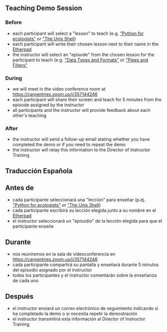 ## Teaching Demo Session

### Before 
- each participant will select a "lesson"  to teach (e.g. ["Python for ecologists"](http://www.datacarpentry.org/python-ecology-lesson/) or ["The Unix Shell](https://swcarpentry.github.io/shell-novice/))
- each participant will write their chosen lesson next to their name in the  [Etherpad](http://pad.software-carpentry.org/teaching-demos) 
- the instructor will select an "episode" from the chosen lesson for the participant to teach (e.g. ["Data Types and Formats"](http://www.datacarpentry.org/python-ecology-lesson/03-data-types-and-format/) or ["Pipes and Filters"](https://swcarpentry.github.io/shell-novice/04-pipefilter/)

### During
- we will meet in the video conference room at  https://carpentries.zoom.us/j/357144246
- each participant will share their screen and teach for 5 minutes from the episode assigned by the instructor
- all participants and the instructor will provide feedback about each other's teaching

### After
- the instructor will send a follow-up email stating whether you have completed the demo or if you need to repeat the demo
- the instructor will relay this information to the Director of Instructor Training

## Traducción Española

## Antes de
- cada participante seleccionará una "lección" para enseñar (p.ej. ["Python for ecologists"](http://www.datacarpentry.org/python-ecology-lesson/) or ["The Unix Shell](https://swcarpentry.github.io/shell-novice/))
- cada participante escribirá su lección elegida junto a su nombre en el [Etherpad](http://pad.software-carpentry.org/teaching-demos) 
- el instructor seleccionará un "episodio" de la lección elegida para que el participante enseñe


## Durante
- nos reuniremos en la sala de videoconferencia en https://carpentries.zoom.us/j/357144246
- cada participante compartirá su pantalla y enseñará durante 5 minutos del episodio asignado por el instructor
- todos los participantes y el instructor comentarán sobre la enseñanza de cada uno


## Después
- el instructor enviará un correo electrónico de seguimiento indicando si ha completado la demo o si necesita repetir la demostración
- el instructor transmitirá esta información al Director of Instructor Training

